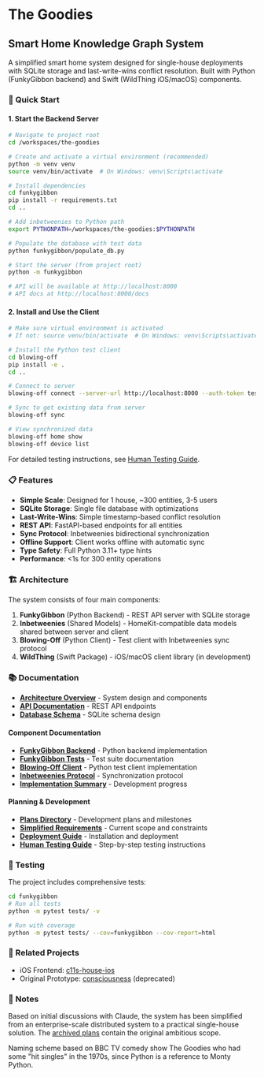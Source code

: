 <!--
The Goodies - Project Root Documentation

DEVELOPMENT CONTEXT:
Created as the main entry point for The Goodies smart home knowledge graph
system. Originally envisioned as an enterprise-scale distributed system,
later simplified to a practical single-house deployment.

DOCUMENT PURPOSE:
Provides project overview, quick start guide, and navigation to all other
documentation. First point of contact for new developers and users.

REVISION HISTORY:
- 2024-01-10: Initial creation with ambitious multi-house vision
- 2024-01-15: Simplified to single-house, added FunkyGibbon details
- 2024-01-15: Added Blowing-Off client documentation
- 2024-01-15: Updated with comprehensive documentation links

NAMING:
Named after the BBC TV comedy show "The Goodies" who had some hit singles
in the 1970s, continuing the Python (Monty Python) naming tradition.
-->

# The Goodies

## Smart Home Knowledge Graph System

A simplified smart home system designed for single-house deployments with SQLite storage and last-write-wins conflict resolution. Built with Python (FunkyGibbon backend) and Swift (WildThing iOS/macOS) components.

### 🚀 Quick Start

#### 1. Start the Backend Server

```bash
# Navigate to project root
cd /workspaces/the-goodies

# Create and activate a virtual environment (recommended)
python -m venv venv
source venv/bin/activate  # On Windows: venv\Scripts\activate

# Install dependencies
cd funkygibbon
pip install -r requirements.txt
cd ..

# Add inbetweenies to Python path
export PYTHONPATH=/workspaces/the-goodies:$PYTHONPATH

# Populate the database with test data
python funkygibbon/populate_db.py

# Start the server (from project root)
python -m funkygibbon

# API will be available at http://localhost:8000
# API docs at http://localhost:8000/docs
```

#### 2. Install and Use the Client

```bash
# Make sure virtual environment is activated
# If not: source venv/bin/activate  # On Windows: venv\Scripts\activate

# Install the Python test client
cd blowing-off
pip install -e .
cd ..

# Connect to server
blowing-off connect --server-url http://localhost:8000 --auth-token test-token

# Sync to get existing data from server
blowing-off sync

# View synchronized data
blowing-off home show
blowing-off device list
```

For detailed testing instructions, see [Human Testing Guide](plans/HUMAN_TESTING.md).

### 📋 Features

- **Simple Scale**: Designed for 1 house, ~300 entities, 3-5 users
- **SQLite Storage**: Single file database with optimizations
- **Last-Write-Wins**: Simple timestamp-based conflict resolution
- **REST API**: FastAPI-based endpoints for all entities
- **Sync Protocol**: Inbetweenies bidirectional synchronization
- **Offline Support**: Client works offline with automatic sync
- **Type Safety**: Full Python 3.11+ type hints
- **Performance**: <1s for 300 entity operations

### 🏗️ Architecture

The system consists of four main components:

1. **FunkyGibbon** (Python Backend) - REST API server with SQLite storage
2. **Inbetweenies** (Shared Models) - HomeKit-compatible data models shared between server and client
3. **Blowing-Off** (Python Client) - Test client with Inbetweenies sync protocol
4. **WildThing** (Swift Package) - iOS/macOS client library (in development)

### 📚 Documentation

- **[Architecture Overview](architecture/SYSTEM_ARCHITECTURE.md)** - System design and components
- **[API Documentation](architecture/api/MCP_TOOLS_API.md)** - REST API endpoints
- **[Database Schema](architecture/database/SCHEMA_DESIGN_DECISIONS.md)** - SQLite schema design

#### Component Documentation

- **[FunkyGibbon Backend](funkygibbon/README.md)** - Python backend implementation
- **[FunkyGibbon Tests](funkygibbon/TEST_SUMMARY.md)** - Test suite documentation
- **[Blowing-Off Client](blowing-off/README.md)** - Python test client implementation
- **[Inbetweenies Protocol](plans/inbetweenies-protocol.md)** - Synchronization protocol
- **[Implementation Summary](funkygibbon/IMPLEMENTATION_SUMMARY.md)** - Development progress

#### Planning & Development

- **[Plans Directory](plans/README.md)** - Development plans and milestones
- **[Simplified Requirements](plans/simplified-requirements.md)** - Current scope and constraints
- **[Deployment Guide](plans/deployment-plan.md)** - Installation and deployment
- **[Human Testing Guide](plans/HUMAN_TESTING.md)** - Step-by-step testing instructions

### 🧪 Testing

The project includes comprehensive tests:

```bash
cd funkygibbon
# Run all tests
python -m pytest tests/ -v

# Run with coverage
python -m pytest tests/ --cov=funkygibbon --cov-report=html
```

### 🔗 Related Projects

- iOS Frontend: [c11s-house-ios](https://github.com/adrianco/c11s-house-ios)
- Original Prototype: [consciousness](https://github.com/adrianco/consciousness) (deprecated)

### 📝 Notes

Based on initial discussions with Claude, the system has been simplified from an enterprise-scale distributed system to a practical single-house solution. The [archived plans](plans/archive/) contain the original ambitious scope.

Naming scheme based on BBC TV comedy show The Goodies who had some "hit singles" in the 1970s, since Python is a reference to Monty Python.
